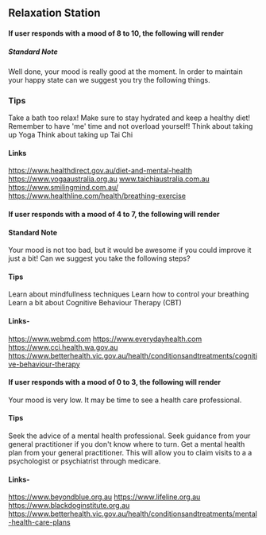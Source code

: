 ## Relaxation Station 

#### If user responds with a mood of 8 to 10, the following will render

##### Standard Note

Well done, your mood is really good at the moment. In order to maintain your happy state can we suggest you try the following things.

### Tips

Take a bath too relax!
Make sure to stay hydrated and keep a healthy diet!
Remember to have 'me' time and not overload yourself!
Think about taking up Yoga
Think about taking up Tai Chi

#### Links

https://www.healthdirect.gov.au/diet-and-mental-health
https://www.yogaaustralia.org.au
www.taichiaustralia.com.au
https://www.smilingmind.com.au/
https://www.healthline.com/health/breathing-exercise

#### If user responds with a mood of 4 to 7, the following will render

#### Standard Note

Your mood is not too bad, but it would be awesome if you could improve it just a bit! Can we suggest you take the following steps?

#### Tips 
Learn about mindfullness techniques
Learn how to control your breathing
Learn a bit about Cognitive Behaviour Therapy (CBT)

#### Links- 
https://www.webmd.com
https://www.everydayhealth.com
https://www.cci.health.wa.gov.au
https://www.betterhealth.vic.gov.au/health/conditionsandtreatments/cognitive-behaviour-therapy

#### If user responds with a mood of 0 to 3, the following will render

Your mood is very low. It may be time to see a health care professional.

#### Tips 

Seek the advice of a mental health professional.
Seek guidance from your general practitioner if you don't know where to turn.
Get a mental health plan from your general practitioner. This will allow you to claim visits to a a psychologist or psychiatrist through medicare.

#### Links- 
https://www.beyondblue.org.au
https://www.lifeline.org.au
https://www.blackdoginstitute.org.au
https://www.betterhealth.vic.gov.au/health/conditionsandtreatments/mental-health-care-plans
